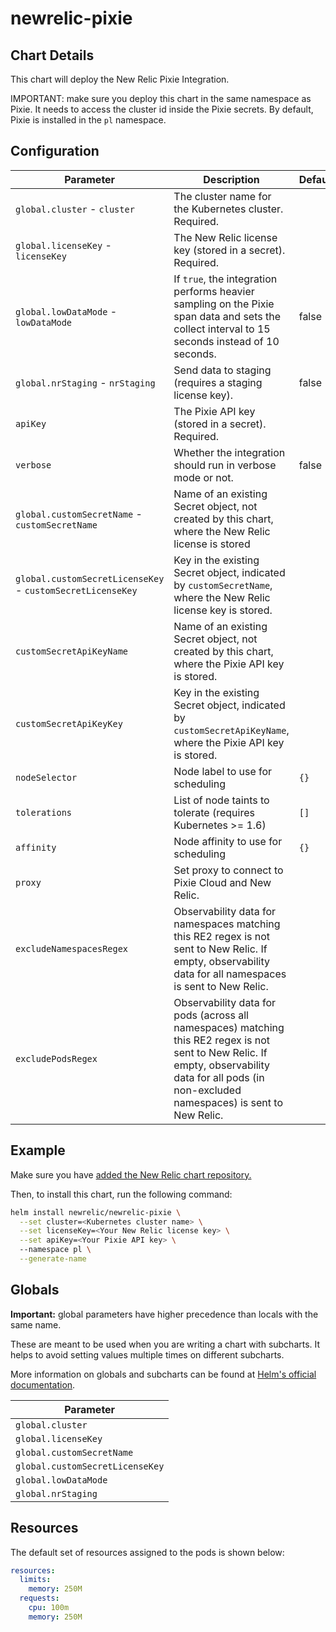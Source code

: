 # newrelic-pixie

## Chart Details

This chart will deploy the New Relic Pixie Integration.

IMPORTANT: make sure you deploy this chart in the same namespace as Pixie.
It needs to access the cluster id inside the Pixie secrets.
By default, Pixie is installed in the `pl` namespace.

## Configuration

| Parameter                                                  | Description                                                                                                                                                                                        | Default               |
| ---------------------------------------------------------- | -------------------------------------------------------------------------------------------------------------------------------------------------------------------------------------------------- | --------------------- |
| `global.cluster` - `cluster`                               | The cluster name for the Kubernetes cluster. Required.                                                                                                                                             |                       |
| `global.licenseKey` - `licenseKey`                         | The New Relic license key (stored in a secret). Required.                                                                                                                                          |                       |
| `global.lowDataMode` - `lowDataMode`                       | If `true`, the integration performs heavier sampling on the Pixie span data and sets the collect interval to 15 seconds instead of 10 seconds.                                                     | false                 |
| `global.nrStaging` - `nrStaging`                           | Send data to staging (requires a staging license key).                                                                                                                                             | false                 |
| `apiKey`                                                   | The Pixie API key (stored in a secret). Required.                                                                                                                                                  |                       |
| `verbose`                                                  | Whether the integration should run in verbose mode or not.                                                                                                                                         | false                 |
| `global.customSecretName` - `customSecretName`             | Name of an existing Secret object, not created by this chart, where the New Relic license is stored                                                                                                |                       |
| `global.customSecretLicenseKey` - `customSecretLicenseKey` | Key in the existing Secret object, indicated by `customSecretName`, where the New Relic license key is stored.                                                                                     |                       |
| `customSecretApiKeyName`                                   | Name of an existing Secret object, not created by this chart, where the Pixie API key is stored.                                                                                                   |                       |
| `customSecretApiKeyKey`                                    | Key in the existing Secret object, indicated by `customSecretApiKeyName`, where the Pixie API key is stored.                                                                                       |                       |
| `nodeSelector`                                             | Node label to use for scheduling                                                                                                                                                                                                      | `{}`                                   |
| `tolerations`                                              | List of node taints to tolerate (requires Kubernetes >= 1.6)                                                                                                                                                                          | `[]`                                   |
| `affinity`                                                 | Node affinity to use for scheduling                                                                                                                                                                                            | `{}`                  |
| `proxy`                                                    | Set proxy to connect to Pixie Cloud and New Relic.                                                                                                                                                 |                       |
| `excludeNamespacesRegex`                                   | Observability data for namespaces matching this RE2 regex is not sent to New Relic. If empty, observability data for all namespaces is sent to New Relic.                                          |                       |
| `excludePodsRegex`                                         | Observability data for pods (across all namespaces) matching this RE2 regex is not sent to New Relic. If empty, observability data for all pods (in non-excluded namespaces) is sent to New Relic. |                       |
## Example

Make sure you have [added the New Relic chart repository.](../../README.md#installing-charts)

Then, to install this chart, run the following command:

```sh
helm install newrelic/newrelic-pixie \
  --set cluster=<Kubernetes cluster name> \
  --set licenseKey=<Your New Relic license key> \
  --set apiKey=<Your Pixie API key> \ 
  --namespace pl \
  --generate-name
```

## Globals

**Important:** global parameters have higher precedence than locals with the same name.

These are meant to be used when you are writing a chart with subcharts. It helps to avoid
setting values multiple times on different subcharts.

More information on globals and subcharts can be found at [Helm's official documentation](https://helm.sh/docs/topics/chart_template_guide/subcharts_and_globals/).

| Parameter                       |
| ------------------------------- |
| `global.cluster`                |
| `global.licenseKey`             |
| `global.customSecretName`       |
| `global.customSecretLicenseKey` |
| `global.lowDataMode`            |
| `global.nrStaging`              |

## Resources

The default set of resources assigned to the pods is shown below:

```yaml
resources:
  limits:
    memory: 250M
  requests:
    cpu: 100m
    memory: 250M
```


